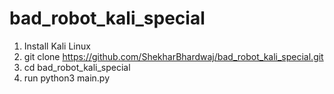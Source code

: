 # bad_robot_kali_special
1. Install Kali Linux
2. git clone https://github.com/ShekharBhardwaj/bad_robot_kali_special.git
3. cd bad_robot_kali_special
3. run python3 main.py
